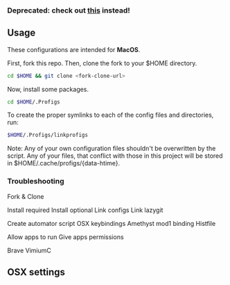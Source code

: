 ### Deprecated: check out [this](https://github.com/adamtabrams/fig) instead!


## Usage
These configurations are intended for **MacOS**.

First, fork this repo. Then, clone the fork to your $HOME directory.

```sh
cd $HOME && git clone <fork-clone-url>
```

Now, install some packages.

```sh
cd $HOME/.Profigs

```

To create the proper symlinks to each of the config files and directories, run:

```sh
$HOME/.Profigs/linkprofigs
```

Note: Any of your own configuration files shouldn't be overwritten by the script.
Any of your files, that conflict with those in this project will be stored in $HOME/.cache/profigs/{data-htime}.



### Troubleshooting

Fork & Clone

Install required
Install optional
Link configs
Link lazygit

Create automator script
OSX keybindings
Amethyst mod1 binding
Histfile

Allow apps to run
Give apps permissions


Brave
  VimiumC


## OSX settings


